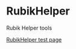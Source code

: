 # RubikHelper
Rubik Helper tools

[RubikHelper test page](http://fabiodimonte.github.io/RubikHelper/)
